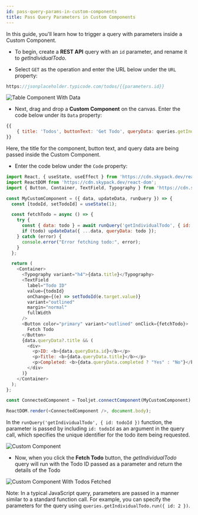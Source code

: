 ```yaml
---
id: pass-query-params-in-custom-components
title: Pass Query Parameters in Custom Components
---
```


In this guide, you'll learn how to trigger a query with parameters inside a Custom Component.

- To begin, create a **REST API** query with an `id` parameter, and rename it to *getIndividualTodo*. 

- Select `GET` as the operation and enter the URL below under the `URL` property:

```javascript
https://jsonplaceholder.typicode.com/todos/{{parameters.id}}
```

<div style={{textAlign: 'center'}}>
    <img style={{ border:'0', marginBottom:'15px' }} className="screenshot-full" src="/img/how-to/use-query-params-in-custom-components/todo-query.png" alt="Table Component With Data" />
</div>

- Next, drag and drop a **Custom Component** on the canvas. Enter the code below under its `Data` property:

```javascript
{{
    { title: 'Todos', buttonText: 'Get Todo', queryData: queries.getIndividualTodo.data}
}}
```

Here, the title for the component, button text, and query data are being passed inside the Custom Component.

- Enter the code below under the `Code` property:

```javascript
import React, { useState, useEffect } from 'https://cdn.skypack.dev/react';
import ReactDOM from 'https://cdn.skypack.dev/react-dom';
import { Button, Container, TextField, Typography } from 'https://cdn.skypack.dev/@material-ui/core';

const MyCustomComponent = ({ data, updateData, runQuery }) => {
  const [todoId, setTodoId] = useState(1);

  const fetchTodo = async () => {
    try {
      const { data: todo } = await runQuery('getIndividualTodo', { id: todoId });
      if (todo) updateData({ ...data, queryData: todo });
    } catch (error) {
      console.error("Error fetching todo:", error);
    }
  };

  return (
    <Container>
      <Typography variant="h4">{data.title}</Typography>
      <TextField
        label="Todo ID"
        value={todoId}
        onChange={(e) => setTodoId(e.target.value)}
        variant="outlined"
        margin="normal"
        fullWidth
      />
      <Button color="primary" variant="outlined" onClick={fetchTodo}>
        Fetch Todo
      </Button>
      {data.queryData?.title && (
        <div>
          <p>ID: <b>{data.queryData.id}</b></p>
          <p>Title: <b>{data.queryData.title}</b></p>
          <p>Completed: <b>{data.queryData.completed ? "Yes" : "No"}</b></p>
        </div>
      )}
    </Container>
  );
};

const ConnectedComponent = Tooljet.connectComponent(MyCustomComponent);

ReactDOM.render(<ConnectedComponent />, document.body);
```

In the `runQuery('getIndividualTodo', { id: todoId })` function, the parameter is passed by including `id: todoId` as an argument in the query call, which specifies the unique identifier for the todo item being requested.

<div style={{textAlign: 'left', width: '100%', marginTop:'15px', marginBottom:'15px'}}>
    <img className="screenshot-full" src="/img/how-to/use-query-params-in-custom-components/todo-custom-component.png" alt="Custom Component" />
</div>


- Now, when you click the **Fetch Todo** button, the *getIndividualTodo* query will run with the Todo ID passed as a parameter and return the details of the Todo

<div style={{textAlign: 'left', width: '100%', marginTop:'15px', marginBottom:'15px'}}>
    <img className="screenshot-full" src="/img/how-to/use-query-params-in-custom-components/todo-custom-component-with-data.png" alt="Custom Component With Todos Fetched" />
</div>


Note: In a typical JavaScript query, parameters are passed in a manner similar to a standard function call. For example, you can specify the parameters for the query using `queries.getIndividualTodo.run({ id: 2 })`.